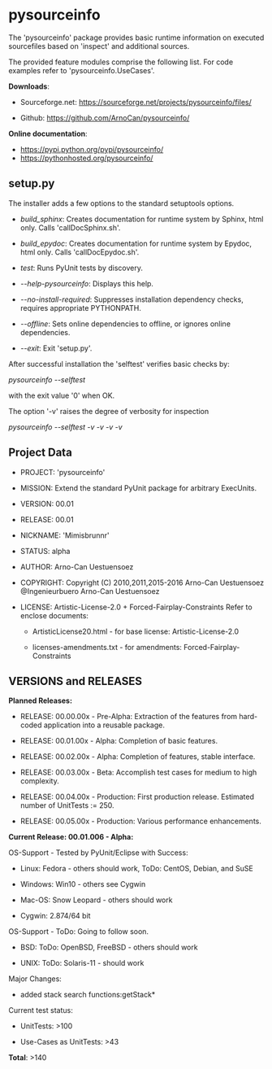 pysourceinfo
==============

The 'pysourceinfo' package provides basic runtime information on executed 
sourcefiles based on 'inspect' and additional sources.

The provided feature modules comprise the following list.
For code examples refer to 'pysourceinfo.UseCases'.

**Downloads**:

* Sourceforge.net: https://sourceforge.net/projects/pysourceinfo/files/
  
* Github: https://github.com/ArnoCan/pysourceinfo/

**Online documentation**:

* https://pypi.python.org/pypi/pysourceinfo/
* https://pythonhosted.org/pysourceinfo/

setup.py
--------

The installer adds a few options to the standard setuptools options.

* *build_sphinx*: Creates documentation for runtime system by Sphinx, html only. Calls 'callDocSphinx.sh'.

* *build_epydoc*: Creates documentation for runtime system by Epydoc, html only. Calls 'callDocEpydoc.sh'.

* *test*: Runs PyUnit tests by discovery.

* *--help-pysourceinfo*: Displays this help.

* *--no-install-required*: Suppresses installation dependency checks, requires appropriate PYTHONPATH.

* *--offline*: Sets online dependencies to offline, or ignores online dependencies.

* *--exit*: Exit 'setup.py'.

After successful installation the 'selftest' verifies basic checks by:

  *pysourceinfo --selftest*

with the exit value '0' when OK.

The option '-v' raises the degree of verbosity for inspection

  *pysourceinfo --selftest -v -v -v -v*
 

Project Data
------------

* PROJECT: 'pysourceinfo'

* MISSION: Extend the standard PyUnit package for arbitrary ExecUnits.

* VERSION: 00.01

* RELEASE: 00.01

* NICKNAME: 'Mimisbrunnr'

* STATUS: alpha

* AUTHOR: Arno-Can Uestuensoez

* COPYRIGHT: Copyright (C) 2010,2011,2015-2016 Arno-Can Uestuensoez @Ingenieurbuero Arno-Can Uestuensoez

* LICENSE: Artistic-License-2.0 + Forced-Fairplay-Constraints
  Refer to enclose documents:
  
  *  ArtisticLicense20.html - for base license: Artistic-License-2.0 

  *  licenses-amendments.txt - for amendments: Forced-Fairplay-Constraints

VERSIONS and RELEASES
---------------------

**Planned Releases:**

* RELEASE: 00.00.00x - Pre-Alpha: Extraction of the features from hard-coded application into a reusable package.

* RELEASE: 00.01.00x - Alpha: Completion of basic features. 

* RELEASE: 00.02.00x - Alpha: Completion of features, stable interface. 

* RELEASE: 00.03.00x - Beta: Accomplish test cases for medium to high complexity.

* RELEASE: 00.04.00x - Production: First production release. Estimated number of UnitTests := 250.

* RELEASE: 00.05.00x - Production: Various performance enhancements.


**Current Release: 00.01.006 - Alpha:**

OS-Support - Tested by PyUnit/Eclipse with Success:

* Linux: Fedora - others should work, ToDo: CentOS, Debian, and SuSE 

* Windows: Win10 - others see Cygwin

* Mac-OS: Snow Leopard - others should work

* Cygwin: 2.874/64 bit


OS-Support - ToDo: Going to follow soon.

* BSD: ToDo: OpenBSD, FreeBSD - others should work

* UNIX: ToDo: Solaris-11 - should work



Major Changes:

* added stack search functions:getStack\*

Current test status:

* UnitTests: >100

* Use-Cases as UnitTests: >43

**Total**: >140

